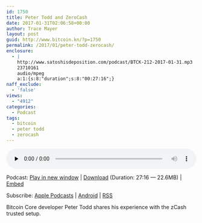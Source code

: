 ```yaml
---
id: 1750
title: Peter Todd and ZeroCash
date: 2017-01-31T02:06:58+00:00
author: Trace Mayer
layout: post
guid: http://www.bitcoin.kn/?p=1750
permalink: /2017/01/peter-todd-zerocash/
enclosure:
  - |
    http://www.satoshisdeposition.com/podcast/BTCK-212-2017-01-31.mp3
    23710161
    audio/mpeg
    a:1:{s:8:"duration";s:8:"00:27:16";}
naff_exclude:
  - 'false'
views:
  - "4912"
categories:
  - Podcast
tags:
  - bitcoin
  - peter todd
  - zerocash
---
```

<!--powerpress_player-->

<div class="powerpress_player" id="powerpress_player_5804">
  <audio class="wp-audio-shortcode" id="audio-1750-215" preload="none" style="width: 100%;" controls="controls"><source type="audio/mpeg" src="http://media.blubrry.com/bitcoinruntogold/p/www.satoshisdeposition.com/podcast/BTCK-212-2017-01-31.mp3?_=215" /><a href="http://media.blubrry.com/bitcoinruntogold/p/www.satoshisdeposition.com/podcast/BTCK-212-2017-01-31.mp3">http://media.blubrry.com/bitcoinruntogold/p/www.satoshisdeposition.com/podcast/BTCK-212-2017-01-31.mp3</a></audio>
</div>

<p class="powerpress_links powerpress_links_mp3">
  Podcast: <a href="http://media.blubrry.com/bitcoinruntogold/p/www.satoshisdeposition.com/podcast/BTCK-212-2017-01-31.mp3" class="powerpress_link_pinw" target="_blank" title="Play in new window" onclick="return powerpress_pinw('https://www.bitcoin.kn/?powerpress_pinw=1750-podcast');" rel="nofollow">Play in new window</a> | <a href="http://media.blubrry.com/bitcoinruntogold/s/www.satoshisdeposition.com/podcast/BTCK-212-2017-01-31.mp3" class="powerpress_link_d" title="Download" rel="nofollow" download="BTCK-212-2017-01-31.mp3">Download</a> (Duration: 27:16 &#8212; 22.6MB) | <a href="#" class="powerpress_link_e" title="Embed" onclick="return powerpress_show_embed('1750-podcast');" rel="nofollow">Embed</a>
</p>

<p class="powerpress_embed_box" id="powerpress_embed_1750-podcast" style="display: none;">
  <input id="powerpress_embed_1750-podcast_t" type="text" value="<iframe width=&quot;320&quot; height=&quot;30&quot; src=&quot;https://www.bitcoin.kn/?powerpress_embed=1750-podcast&amp;powerpress_player=mediaelement-audio&quot; frameborder=&quot;0&quot; scrolling=&quot;no&quot;></iframe>" onclick="javascript: this.select();" onfocus="javascript: this.select();" style="width: 70%;" readOnly />
</p>

<p class="powerpress_links powerpress_subscribe_links">
  Subscribe: <a href="https://itunes.apple.com/WebObjects/MZStore.woa/wa/viewPodcast?id=301670981&mt=2&ls=1#episodeGuid=http%3A%2F%2Fwww.bitcoin.kn%2F%3Fp%3D1750" class="powerpress_link_subscribe powerpress_link_subscribe_itunes" title="Subscribe on Apple Podcasts" rel="nofollow">Apple Podcasts</a> | <a href="https://subscribeonandroid.com/www.bitcoin.kn/feed/podcast/" class="powerpress_link_subscribe powerpress_link_subscribe_android" title="Subscribe on Android" rel="nofollow">Android</a> | <a href="https://www.bitcoin.kn/feed/podcast/" class="powerpress_link_subscribe powerpress_link_subscribe_rss" title="Subscribe via RSS" rel="nofollow">RSS</a>
</p>

<span data-sheets-value="{&quot;1&quot;:2,&quot;2&quot;:&quot;Bitcoin Core developer Peter Todd shares his experience with the zCash trusted setup.&quot;}" data-sheets-userformat="{&quot;2&quot;:513,&quot;3&quot;:{&quot;1&quot;:0},&quot;12&quot;:0}">Bitcoin Core developer Peter Todd shares his experience with the zCash trusted setup.</span>